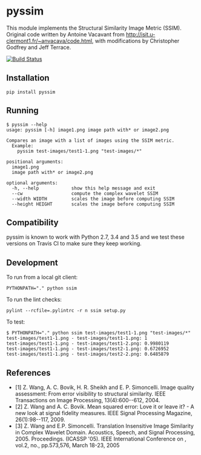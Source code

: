 # pyssim

This module implements the Structural Similarity Image Metric (SSIM).
Original code written by Antoine Vacavant from
http://isit.u-clermont1.fr/~anvacava/code.html, with modifications by
Christopher Godfrey and Jeff Terrace.

[![Build Status](https://travis-ci.org/jterrace/pyssim.svg?branch=master)](https://travis-ci.org/jterrace/pyssim)

## Installation

    pip install pyssim

## Running

    $ pyssim --help
    usage: pyssim [-h] image1.png image path with* or image2.png

    Compares an image with a list of images using the SSIM metric.
      Example:
        pyssim test-images/test1-1.png "test-images/*"

    positional arguments:
      image1.png
      image path with* or image2.png

    optional arguments:
      -h, --help            show this help message and exit
      --cw                  compute the complex wavelet SSIM
      --width WIDTH         scales the image before computing SSIM
      --height HEIGHT       scales the image before computing SSIM

## Compatibility

pyssim is known to work with Python 2.7, 3.4 and 3.5 and we test these versions
on Travis CI to make sure they keep working.

## Development

To run from a local git client:

    PYTHONPATH="." python ssim

To run the lint checks:

    pylint --rcfile=.pylintrc -r n ssim setup.py

To test:

    $ PYTHONPATH="." python ssim test-images/test1-1.png "test-images/*"
    test-images/test1-1.png - test-images/test1-1.png: 1
    test-images/test1-1.png - test-images/test1-2.png: 0.9980119
    test-images/test1-1.png - test-images/test2-1.png: 0.6726952
    test-images/test1-1.png - test-images/test2-2.png: 0.6485879

## References

* [1] Z. Wang, A. C. Bovik, H. R. Sheikh and E. P. Simoncelli. Image quality assessment: From error visibility to structural similarity. IEEE Transactions on Image Processing, 13(4):600--612, 2004. 
* [2] Z. Wang and A. C. Bovik. Mean squared error: Love it or leave it? - A new look at signal fidelity measures. IEEE Signal Processing Magazine, 26(1):98--117, 2009.
* [3] Z. Wang and E.P. Simoncelli. Translation Insensitive Image Similarity in Complex Wavelet Domain. Acoustics, Speech, and Signal Processing, 2005. Proceedings. (ICASSP '05). IEEE International Conference on , vol.2, no., pp.573,576, March 18-23, 2005

